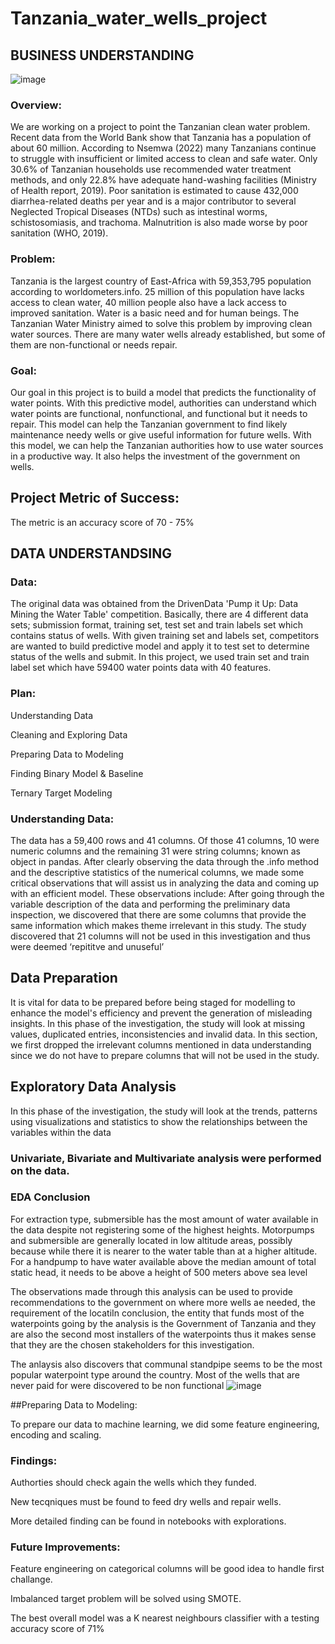 # Tanzania_water_wells_project

## BUSINESS UNDERSTANDING
![image](https://user-images.githubusercontent.com/78497452/198192701-f354ef95-a6b1-472d-8cd3-d32ff81cf7a5.png)

### Overview:

We are working on a project to point the Tanzanian clean water problem. Recent data from the World Bank show that Tanzania has a population of about 60 million. According to Nsemwa (2022) many Tanzanians continue to struggle with insufficient or limited access to clean and safe water. Only 30.6% of Tanzanian households use recommended water treatment methods, and only 22.8% have adequate hand-washing facilities (Ministry of Health report, 2019). Poor sanitation is estimated to cause 432,000 diarrhea-related deaths per year and is a major contributor to several Neglected Tropical Diseases (NTDs) such as intestinal worms, schistosomiasis, and trachoma. Malnutrition is also made worse by poor sanitation (WHO, 2019).



### Problem:

Tanzania is the largest country of East-Africa with 59,353,795 population according to worldometers.info. 25 million of this population have lacks access to clean water, 40 million people also have a lack access to improved sanitation. Water is a basic need and for human beings. The Tanzanian Water Ministry aimed to solve this problem by improving clean water sources. There are many water wells already established, but some of them are non-functional or needs repair.

### Goal:

Our goal in this project is to build a model that predicts the functionality of water points. With this predictive model, authorities can understand which water points are functional, nonfunctional, and functional but it needs to repair. This model can help the Tanzanian government to find likely maintenance needy wells or give useful information for future wells. With this model, we can help the Tanzanian authorities how to use water sources in a productive way. It also helps the investment of the government on wells.



## Project Metric of Success: 

The metric is an accuracy score of 70 - 75%

## DATA UNDERSTANDSING

### Data:

The original data was obtained from the DrivenData 'Pump it Up: Data Mining the Water Table' competition. Basically, there are 4 different data sets; submission format, training set, test set and train labels set which contains status of wells. With given training set and labels set, competitors are wanted to build predictive model and apply it to test set to determine status of the wells and submit.
In this project, we used train set and train label set which have 59400 water points data with 40 features.

### Plan:

Understanding Data

Cleaning and Exploring Data

Preparing Data to Modeling

Finding Binary Model & Baseline

Ternary Target Modeling

### Understanding Data: 

The data has a 59,400 rows and 41 columns. Of those 41 columns, 10 were numeric columns and the remaining 31 were string columns; known as object in pandas.
After clearly observing the data through the .info method and the descriptive statistics of the numerical columns, we made some critical observations that will assist us in analyzing the data and coming up with an efficient model. These observations include:
After going through the variable description of the data and performing the preliminary data inspection, we discovered that there are some columns that provide the same information which makes theme irrelevant in this study. The study discovered that 21 columns will not be used in this investigation and thus were deemed ‘repititve and unuseful’

## Data Preparation
It is vital for data to be prepared before being staged for modelling to enhance the model's efficiency and prevent the generation of misleading insights. In this phase of the investigation, the study will look at missing values, duplicated entries, inconsistencies and invalid data. In this section, we first dropped the irrelevant columns mentioned in data understanding since we do not have to prepare columns that will not be used in the study. 
## Exploratory Data Analysis
In this phase of the investigation, the study will look at the trends, patterns using visualizations and statistics to show the relationships between the variables within the data

### Univariate, Bivariate and Multivariate analysis were performed on the data.
### EDA Conclusion
For extraction type, submersible has the most amount of water available in the data despite not registering some of the highest heights. Motorpumps and submersible are generally located in low altitude areas, possibly because while there it is nearer to the water table than at a higher altitude. For a handpump to have water available above the median amount of total static head, it needs to be above a height of 500 meters above sea level

The observations made through this analysis can be used to provide recommendations to the government on where more wells ae needed, the requirement of the locatiIn conclusion, the entity that funds most of the waterpoints going by the analysis is the Government of Tanzania and they are also the second most installers of the waterpoints thus it makes sense that they are the chosen stakeholders for this investigation.

The anlaysis also discovers that communal standpipe seems to be the most popular waterpoint type around the country.
Most of the wells that are never paid for were discovered to be non functional
![image](https://user-images.githubusercontent.com/78497452/198195550-fc7cee45-e5d9-4cd0-9bd3-d2f7e28a5531.png)

##Preparing Data to Modeling: 

To prepare our data to machine learning, we did some feature engineering, encoding and scaling.

### Findings:

Authorties should check again the wells which they funded.

New tecqniques must be found to feed dry wells and repair wells.

More detailed finding can be found in notebooks with explorations.

### Future Improvements:

Feature engineering on categorical columns will be good idea to handle first challange.

Imbalanced target problem will be solved using SMOTE.

The best overall model was a K nearest neighbours classifier with a testing accuracy score of 71%


